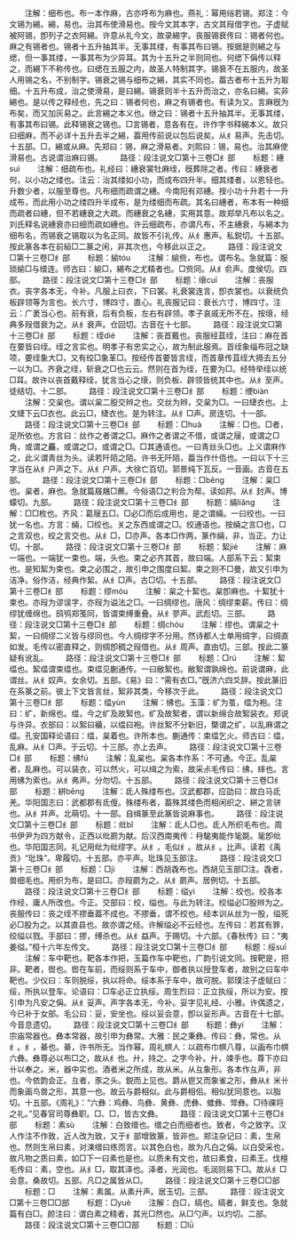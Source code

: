 <!-- { "loadSidebar": true } -->
　　注解：细布也。布一本作麻，古亦呼布为麻也。燕礼：幂用绤若锡。郑注：今文锡为緆。緆，易也。治其布使滑易也。按今文其本字，古文其叚借字也。子虚赋被阿锡，卽列子之衣阿緆。许意从礼今文，故录緆字。丧服锡衰传曰：锡者何也。麻之有锡者也。锡者十五升抽其半。无事其缕，有事其布曰锡。按据是则緆之与缌，但一事其缕，一事其布为少异耳。其为十五升之半则同也。何缌下偁传以释之，而緆下不称传也。曰缌在五服之内，故圣人特制其字。锡衰不在五服内，故圣人用锡之名，不别制字。锡衰之锡与细布之緆，其实不同也。葢古者布十五升为冣细。十五升布成，治之使滑易，是曰緆。锡衰则半十五升而治之，亦名曰緆。实非緆也。是以传之释经也，先之曰：锡者何也，麻之有锡者也。有读为又。言麻旣为布矣，而又加灰易之。此言緆之本义也。继之曰：锡者十五升抽其半。无事其缕，有事其布曰锡。此释锡衰之锡也。□言锡者，意各有在。许作字书释緆本义。故只曰细麻，而不必详十五升去半之緆，葢用传前说以包后说矣。从纟易声。先击切。十五部。□，緆或从麻。先郑曰：锡，麻之滑易者。刘熙曰：锡，易也。治其麻使滑易也。古说谓治麻曰锡。
　　路径：段注说文□第十三卷□纟部
　　标题：繐suì
　　注解：细疏布也。礼经曰：繐衰裳牡麻绖，旣葬除之者。传曰：繐衰者何，以小功之缕也。注云：治其缕如小功，而成布四升半。细其缕者，以恩轻也。升数少者，以服至尊也。凡布细而疏谓之繐。今南阳有邓繐。按小功十升若十一升成布，而此用小功之缕四升半成布，是为缕细而布疏。其名曰繐者，布本有一种细而疏者曰繐，但不若繐衰之大疏。而繐衰之名繐，实用其意。故郑举凡布以名之。刘氏释名说繐衰亦曰细而疏如繐也。许云细疏布，亦谓凡布，不主繐衰，与緆本为细布名，而锡衰之锡取以为名正同。故皆不引礼传。从纟惠声。私鋭切。十五部。按此篆各本在前絙□二篆之闲，非其次也，今移此以正之。
　　路径：段注说文□第十三卷□纟部
　　标题：緰tóu
　　注解：緰赀，布也。谓布名。急就篇：服琐緰□与缯连。师古曰：緰□，緆布之尤精者也。□赀同。从纟俞声。度侯切。四部。
　　路径：段注说文□第十三卷□纟部
　　标题：缞cuī
　　注解：丧服衣。丧字各本无，今补。凡服上曰衣，下曰裳。礼衰裳连言，卽衣裳也。以衰统负板辟领等为言也。长六寸，博四寸，直心。礼丧服记曰：衰长六寸，博四寸。注云：广袤当心也。前有衰，后有负板，左右有辟领。孝子哀戚无所不在。按缞，经典多叚借衰为之。从纟衰声。仓回切。古音在十七部。
　　路径：段注说文□第十三卷□纟部
　　标题：绖dié
　　注解：丧首戴也。丧服经苴绖，注曰：麻在首在要皆曰绖。绖之言实也。明孝子有忠实之心，故为制此服焉。首绖象缁布冠之缺项，要绖象大□，又有绞□象革□。按经传首要皆言绖，而首章传苴绖大搹去五分一以为□。齐衰之绖，斩衰之□也云云。然则在首为绖，在要为□。经特举绖以统□耳。故许以丧首戴释绖，犹言当心之缞，则负板、辟领皆统其中也。从纟至声。徒结切。十二部。
　　路径：段注说文□第十三卷□纟部
　　标题：缏biàn
　　注解：交枲也。谓以枲二股交辫之也。交丝为辫，交枲为□。一曰緁衣也。上文緁下云□衣也。此云□，緁衣也。是为转注。从纟□声。房连切。十一部。
　　路径：段注说文□第十三卷□纟部
　　标题：□huà
　　注解：□也。□者，足所依也。方言曰：丝作之者谓之□。麻作之者谓之不借，或谓之屦，或谓之□角，或谓之麤，或谓之□，或谓之□。□其通语也。一曰靑丝头□也。上义谓麻作之，此义谓靑丝为头。读若阡陌之陌。许书无阡陌，葢当作什佰也。一曰以下十三字当在从纟户声之下。从纟户声。大徐亡百切。郭景纯下瓦反。一音画。古音在五部。
　　路径：段注说文□第十三卷□纟部
　　标题：□běnɡ
　　注解：枲□也。枲者，麻也。急就篇屐屩□藨。今俗语□之判合为帮。读如邦。从纟封声。博蠓切。九部。
　　路径：段注说文□第十三卷□纟部
　　标题：緉liǎnɡ
　　注解：□□枚也。齐风：葛屦五□。□必□而后成用也，是之谓緉。一曰绞也。一曰犹一名也。方言：緉，□绞也。关之东西或谓之□。绞通语也。按緉之言□也，□之言双也，绞之言交也。从纟□，□亦声。各本□作两，篆作緉，非，当正。力让切。十部。
　　路径：段注说文□第十三卷□纟部
　　标题：絜jié
　　注解：麻一端也。一端犹一束也。端，头也。束之必齐其首，故曰端。人部系下云：絜束也。是知絜为束也。束之必围之，故引申之围度曰絜。束之则不□曼，故又引申为洁净。俗作洁，经典作絜。从纟□声。古□切。十五部。
　　路径：段注说文□第十三卷□纟部
　　标题：缪móu
　　注解：枲之十絜也。枲卽麻也。十絜犹十束也。亦叚为谬误字，亦叚为谥法之□。一曰绸缪也。唐风：绸缪束薪。传曰：绸缪犹缠绵也。鸱鸮郑笺同，皆谓束缚重叠。从纟翏声。武彪切。三部。
　　路径：段注说文□第十三卷□纟部
　　标题：绸chóu
　　注解：缪也。谓枲之十絜，一曰绸缪二义皆与缪同也。今人绸缪字不分用。然诗都人士单用绸字，曰绸直如发。毛传以密直释之，则绸卽稠之叚借也。从纟周声。直由切。三部。按此二篆疑有讹乱。
　　路径：段注说文□第十三卷□纟部
　　标题：□rú
　　注解：絜缊也。絜缊谓束缊也。束缊见蒯通传。一曰敝絮也。敝絮谓孰绵也。前说谓麻，此谓丝。从纟奴声。女余切。五部。《易》曰：“需有衣□。”旣济六四爻辞。按此篆旧在系篆之前。彼上下文皆言丝，絮非其类，今移次于此。
　　路径：段注说文□第十三卷□纟部
　　标题：缊yùn
　　注解：绋也。玉藻：纩为茧，缊为袍。注曰：纩，新绵也。缊，今之纩及故絮也。纩及故絮者，谓以新绵合故絮装衣。郑说与许异。衣部曰：以絮曰襺，以缊曰袍。许丝絮不分新旧，槩谓之纩，以乱麻谓之缊。孔安国释论语曰：缊，枲着也。许所本也。蒯通传：束缊乞火。师古曰：缊，乱麻。从纟□声。于云切。十三部。亦上去声。
　　路径：段注说文□第十三卷□纟部
　　标题：绋fú
　　注解：乱枲也。枲各本作系：不可通。今正。乱枲者，乱麻也。可以装衣，可以然火，可以缉之为索，故采尗毛传曰：绋，繂也。言用绋为索也。从纟弗声。分勿切。十五部。
　　路径：段注说文□第十三卷□纟部
　　标题：絣bēnɡ
　　注解：氐人殊缕布也。汉武都郡，应劭曰：故白马氐羌。华阳国志曰：武都郡有氐傁。殊缕布者，葢殊其缕色而相闲织之、絣之言骈也。从纟幷声。北萌切。十一部。自缉篆至此篆皆说麻事也。
　　路径：段注说文□第十三卷□纟部
　　标题：纰bǐ
　　注解：氐人□也。氐人所织毛布也。周书伊尹为四方献令，正西以纰罽为献。后汉西南夷传：冄駹夷能作毞毲。毞卽纰也。华阳国志同。礼记用纰为纰缪字。从纟，毛似纟。故从纟。比声。读若《禹贡》“玭珠”。卑履切。十五部。亦平声。玭珠见玉部注。
　　路径：段注说文□第十三卷□纟部
　　标题：□jì
　　注解：西胡毳布也。西胡见玉部□注。毳者，兽细毛也。用织为布，是曰□。亦叚罽为之。从纟罽声。居例切。十五部。
　　路径：段注说文□第十三卷□纟部
　　标题：缢yì
　　注解：绞也。绞各本作经，庸人所改也。今正。交部曰：绞，缢也。与此为转注。绞缢必□股辫为之。丧服传曰：丧之绖不摎垂葢不成也。不摎垂，谓不绞也。经本训从丝为一股，缢死必□股为之。以其直县也。故亦谓之经。许解缢必不云经也。左传曰：若其有罪，绞缢以戮。手部曰：摎，缚杀也。从纟益声。于赐切。十六部。《春秋传》曰：“夷姜缢。”桓十六年左传文。
　　路径：段注说文□第十三卷□纟部
　　标题：绥suī
　　注解：车中靶也。靶各本作把，玉篇作车中靶也，广韵引说文同。按靶是，把非。靶者，辔也。辔在车前，而绥则系于车中，御者执以授登车者，故别之曰车中靶也。少仪曰：车则脱绥，执以将命。绥本系于车中，故可脱。郭璞注子虚赋曰：绥，所执以登车。论语曰：□车必正立执绥。周生烈曰：正立执绥，所以为安。按引申为凡安之偁。从纟妥声。声字各本无，今补。妥字见礼经、小雅。许偶遗之，今已补于女部。毛公曰：妥，安坐也。绥以妥会意，卽以妥形声。古音在十七部。今音息遗切。
　　路径：段注说文□第十三卷□纟部
　　标题：彝yí
　　注解：宗庙常器也。彝本常器，故引申为彝常。大雅：民之秉彝。传曰：彝，常也。从纟。纟，綦也。綦，许书所无。当作幂。周礼幎人：以疏布巾幎八尊，以画布巾幎六彝。彝尊必以布□之，故从纟也。廾，持之。之字今补。廾，竦手也。尊下亦曰卄以奉之。米，器中实也。酒者米之所成，故从米。从彑象形。各本作彑声，非也。今依韵会正。彑者，豕之头。鋭而上见也。爵从鬯又而象雀之形，彝从纟米卄而象画鸟兽之形，其意一也。故云与爵相似。此与爵相佀。相似犹同意也。以脂切。十五部。《周礼》：“六彝：鸡彝、鸟彝、黄彝、虎彝、蜼彝、斝彝。□待祼将之礼。”见春官司尊彝职。□、□，皆古文彝。
　　路径：段注说文□第十三卷□纟部
　　标题：素sù
　　注解：白致缯也。缯之白而细者也。致者，今之致字。汉人作注不作致，近人改为致，又于纟部增致篆，皆非也。郑注杂记曰：素，生帛也。然则生帛曰素，对湅缯曰练而言。以其色白也，故为凡白之偁。以白受采也，故凡物之质曰素，如□下一曰素也是也。以质未有文也，故曰素食，曰素王。伐檀毛传曰：素，空也。从纟□，取其泽也。泽者，光润也。毛润则易下□。故从纟□会意。桑故切。五部。凡□之属皆从□。
　　路径：段注说文□第十三卷□□部
　　标题：□
　　注解：素属。从素廾声。居玉切。三部。
　　路径：段注说文□第十三卷□□部
　　标题：□yuè
　　注解：白□，缟也。缟者，鲜支也。急就篇有白□。颜注曰：谓白素之精者，其光□然也。从□勺声。以灼切。二部。
　　路径：段注说文□第十三卷□□部
　　标题：□lǜ
